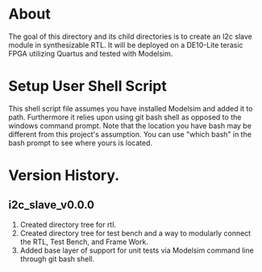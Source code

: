 # About
The goal of this directory and its child directories is to create an I2c slave module in synthesizable RTL. It will be deployed on a DE10-Lite terasic FPGA utilizing Quartus and tested with Modelsim.

# Setup User Shell Script
This shell script file assumes you have installed Modelsim and added it to path. Furthermore it relies upon using git bash shell as opposed to the windows command prompt. Note that the location you have bash may be different from this project's assumption. You can use "which bash" in the bash prompt to see where yours is located.

# Version History.

## i2c_slave_v0.0.0
  1. Created directory tree for rtl.
  2. Created directory tree for test bench and a way to modularly connect the RTL, Test Bench, and Frame Work.
  3. Added base layer of support for unit tests via Modelsim command line through git bash shell.
